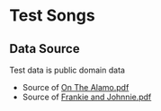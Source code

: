 # Test Songs

## Data Source

Test data is public domain data

* Source of [On The Alamo.pdf](https://upload.wikimedia.org/wikipedia/commons/8/80/On_the_Alamo_%281922%29_Sheet_Music.pdf)
* Source of [Frankie and Johnnie.pdf](https://en.wikisource.org/wiki/Frankie_and_Johnnie)

